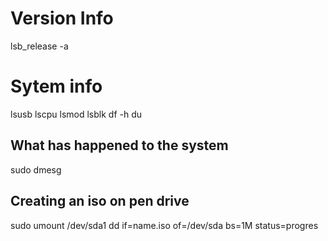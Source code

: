 # Version Info
lsb_release -a
# Sytem info
lsusb 
lscpu
lsmod
lsblk
df -h
du
## What has happened to the system
sudo dmesg
## Creating an iso on pen drive
sudo umount /dev/sda1
dd if=name.iso of=/dev/sda bs=1M status=progres
